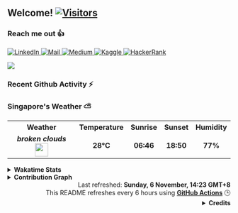 <h2>Welcome! <a href="https://github.com/RussellDash332"> <img src="https://visitor-badge.laobi.icu/badge?page_id=RussellDash332" alt="Visitors"></a></h2>

<!--
[![Typing SVG](https://readme-typing-svg.herokuapp.com?font=Ubuntu&color=DD58C1&multiline=true&lines=Currently+coding+for+fun...;but+also+for+a+better+future!)](https://github.com/DenverCoder1/readme-typing-svg)
-->

<h3>Reach me out 👍</h3>
<p>
<!--
<a href="https://www.instagram.com/russellsaerang2702/">
  <img alt="Instagram" src="https://img.shields.io/badge/Instagram-E4405F?style=for-the-badge&logo=instagram&logoColor=white"/>
</a>
-->
<a href="https://www.linkedin.com/in/nicholasrussellsaerang/">
  <img alt="LinkedIn" src="https://img.shields.io/badge/linkedin%20-%230077B5.svg?&style=for-the-badge&logo=linkedin&logoColor=white"/>
</a>
<a href="mailto:russellsaerang@gmail.com">
  <img alt="Mail" src="https://img.shields.io/badge/Gmail-D14836?style=for-the-badge&logo=gmail&logoColor=white"/>
</a>
<a href="https://medium.com/@russellsaerang">
  <img alt="Medium" src="https://img.shields.io/badge/Medium-%23000000.svg?style=for-the-badge&logo=Medium&logoColor=white"/>
</a>
<a href="https://www.kaggle.com/russellsaerang">
  <img alt="Kaggle" src="https://img.shields.io/badge/Kaggle-20BEFF?style=for-the-badge&logo=Kaggle&logoColor=white"/>
</a>
<a href="https://www.hackerrank.com/russellsaerang">
  <img alt="HackerRank" src="https://img.shields.io/badge/-Hackerrank-2EC866?style=for-the-badge&logo=HackerRank&logoColor=white"/>
</a>
<!--
<a href="https://replit.com/@russellsaerang">
  <img alt="Repl.it" src="https://img.shields.io/badge/replit-667881?style=for-the-badge&logo=replit&logoColor=white"/>
</a>
-->
</p>

<p float="left">
  <a href="https://github.com/RussellDash332/">
  <img align="center" src="https://github-readme-stats.vercel.app/api?username=RussellDash332&count_private=true&hide_rank=false&show_icons=true&theme=react&include_all_commits=true&title_color=dd58c1&icon_color=dd58c1&custom_title=Russell's%20GitHub%20Stats" />
  <!--
  <img align="center" src="https://github-readme-stats.vercel.app/api/top-langs/?username=RussellDash332&hide=jupyter%20notebook,html&langs_count=10&theme=react&layout=compact&exclude_repo=nusmods,russelldash332.github.io&title_color=dd58c1"/>
  -->
  </a>
</p>

<h3>Recent Github Activity ⚡</h3>

<!--START_SECTION:activity-->
<!--END_SECTION:activity-->

<h3>Singapore's Weather ⛅</h3>
<table>
  <tr>
    <th>Weather</th>
    <th>Temperature</th>
    <th>Sunrise</th>
    <th>Sunset</th>
    <th>Humidity</th>
  </tr>
  <tr style="text-align:center">
    <td><b><i>broken clouds</i></b> <img width="30" src=http:&#x2F;&#x2F;openweathermap.org&#x2F;img&#x2F;w&#x2F;04d.png></td>
    <td><b>28°C</b></td>
    <td><b>06:46</b></td>
    <td><b>18:50</b></td>
    <td><b>77%</b></td>
  </tr>
</table>

<details>
  <summary>
    <b>Wakatime Stats</b>
  </summary>
  <a href="https://github.com/anuraghazra/github-readme-stats"><img src="https://github-readme-stats.vercel.app/api/wakatime?username=RussellDash332&layout=compact&theme=react&title_color=dd58c1&custom_title=My%20Wakatime%20Stats"/></a>
</details>
<details>
  <summary>
    <b>Contribution Graph</b>
  </summary>
  <a href="https://github.com/ashutosh00710/github-readme-activity-graph"><img src="https://activity-graph.herokuapp.com/graph?username=RussellDash332&custom_title=My%20Contribution%20Graph&theme=react-dark&area=true&line=dd58c1&color=dd58c1"/></a>
</details>

<div align="right">
  Last refreshed: <b>Sunday, 6 November, 14:23 GMT+8</b>
  <br>This README refreshes every 6 hours using <b><a href="https://github.com/features/actions">GitHub Actions</a></b> 🕒
  <details>
    <summary>
      <b>Credits</b>
    </summary>
    Dynamic README inspired by <b><i><a href="https://github.com/thmsgbrt/thmsgbrt">Thomas Guibert</a></i></b> and <b><i><a href="https://github.com/simonw/simonw">Simon Willison</a></i></b>
    <br>Markdown Badges by <b><i><a href="https://github.com/Ileriayo/markdown-badges">Ileriayo Adebiyi</a></i></b>
    <br>Weather Info by <b><i><a href="https://openweathermap.org/api">OpenWeather</a></i></b>
  </details>
</div>
